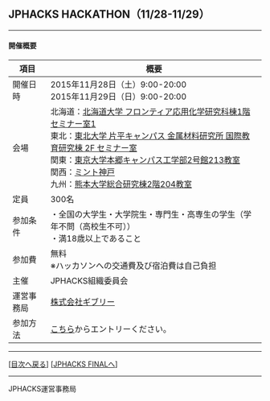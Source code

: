 ## JPHACKS HACKATHON（11/28-11/29）
***

#### 開催概要

|項目|概要|
|---|---|
|開催日時|2015年11月28日（土）9:00-20:00<br>2015年11月29日（日）9:00-20:00|
|会場|北海道：[北海道大学 フロンティア応用化学研究科棟1階 セミナー室1](http://www.eng.hokudai.ac.jp/access/)<br>東北：[東北大学 片平キャンパス 金属材料研究所 国際教育研究棟 2F セミナー室](http://www.tohoku.ac.jp/japanese/)<br>関東：[東京大学本郷キャンパス工学部2号館213教室](http://www.u-tokyo.ac.jp/campusmap/map01_02_j.html)<br>関西：[ミント神戸](http://mint-kobe.jp/access/)<br>九州：[熊本大学総合研究棟2階204教室](http://www.eng.kumamoto-u.ac.jp/faculty/faculty08.html)<br>|
|定員|300名|
|参加条件|・全国の大学生・大学院生・専門生・高専生の学生（学年不問（高校生不可））<br>・満18歳以上であること|
|参加費|無料<br>※ハッカソンへの交通費及び宿泊費は自己負担|
|主催|JPHACKS組織委員会|
|運営事務局|[株式会社ギブリー](https://givery.co.jp/)|
|参加方法|[こちら](http://bit.ly/jphacks-entry)からエントリーください。|

--------------
[[目次へ戻る](../README.md)] [[JPHACKS FINALへ](final.md)]

----
JPHACKS運営事務局
